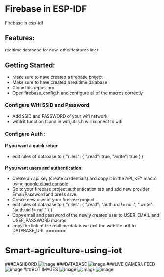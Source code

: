 # Firebase in ESP-IDF


Firebase in esp-idf

## Features:
realtime database for now. other features later

## Getting Started:
- Make sure to have created a firebase project 
- Make sure to have created a realtime database 
- Clone this repository
- Open firebase_config.h and configure all of the macros correctly 
### Configure Wifi SSID and Password
- Add SSID and PASSWORD of your wifi network
- wifiInit function found in wifi_utils.h will connect to wifi
### Configure Auth :
#### If you want a quick setup:
- edit rules of database to {
  "rules": {
    ".read": true,
    ".write": true
    }
 }
#### If you want users and authentication:
- Create an api key (create credentials) and copy it in the API_KEY macro using [google cloud console](https://console.cloud.google.com/apis/credentials)
- Go to your firebase project authentication tab and add new provider Email/Password and press save.
- Create new user of your firebase project
- edit rules of database to {
  "rules": {
    ".read": "auth.uid != null",
    ".write": "auth.uid != null"
    }
 }
- Copy email and password of the newly created user to USER_EMAIL and USER_PASSWORD macros
- copy the link of the realtime database (not the website url) to DATABASE_URL 
=======
# Smart-agriculture-using-iot
###DASHBORD
![image](https://github.com/user-attachments/assets/1da09d10-d6bc-4c02-9310-af139bcfd2c0)
###DATABASE
![image](https://github.com/user-attachments/assets/636f0156-2b4b-4c32-9133-18b1396bc176)
###LIVE CAMERA FEED
![image](https://github.com/user-attachments/assets/851cf740-203d-47ff-808f-9d66160daef1)
###BOT IMAGES
![image](https://github.com/user-attachments/assets/f5f8cced-adcf-4609-aa2f-5c80373aeb72)
![image](https://github.com/user-attachments/assets/6846367a-4c48-4d2b-b1a6-887ae8a7b175)
![image](https://github.com/user-attachments/assets/67c69adc-29fb-4f20-af9c-829e3fa70266)




